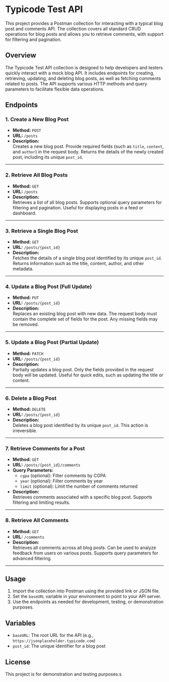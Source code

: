 # Typicode Test API

This project provides a Postman collection for interacting with a typical blog post and comments API. The collection covers all standard CRUD operations for blog posts and allows you to retrieve comments, with support for filtering and pagination.

## Overview

The Typicode Test API collection is designed to help developers and testers quickly interact with a mock blog API. It includes endpoints for creating, retrieving, updating, and deleting blog posts, as well as fetching comments related to posts. The API supports various HTTP methods and query parameters to facilitate flexible data operations.

## Endpoints

### 1. Create a New Blog Post

- **Method:** `POST`
- **URL:** `/posts`
- **Description:**  
  Creates a new blog post. Provide required fields (such as `title`, `content`, and `author`) in the request body. Returns the details of the newly created post, including its unique `post_id`.

---

### 2. Retrieve All Blog Posts

- **Method:** `GET`
- **URL:** `/posts`
- **Description:**  
  Retrieves a list of all blog posts. Supports optional query parameters for filtering and pagination. Useful for displaying posts in a feed or dashboard.

---

### 3. Retrieve a Single Blog Post

- **Method:** `GET`
- **URL:** `/posts/{post_id}`
- **Description:**  
  Fetches the details of a single blog post identified by its unique `post_id`. Returns information such as the title, content, author, and other metadata.

---

### 4. Update a Blog Post (Full Update)

- **Method:** `PUT`
- **URL:** `/posts/{post_id}`
- **Description:**  
  Replaces an existing blog post with new data. The request body must contain the complete set of fields for the post. Any missing fields may be removed.

---

### 5. Update a Blog Post (Partial Update)

- **Method:** `PATCH`
- **URL:** `/posts/{post_id}`
- **Description:**  
  Partially updates a blog post. Only the fields provided in the request body will be updated. Useful for quick edits, such as updating the title or content.

---

### 6. Delete a Blog Post

- **Method:** `DELETE`
- **URL:** `/posts/{post_id}`
- **Description:**  
  Deletes a blog post identified by its unique `post_id`. This action is irreversible.

---

### 7. Retrieve Comments for a Post

- **Method:** `GET`
- **URL:** `/posts/{post_id}/comments`
- **Query Parameters:**  
  - `cgpa` (optional): Filter comments by CGPA  
  - `year` (optional): Filter comments by year  
  - `limit` (optional): Limit the number of comments returned
- **Description:**  
  Retrieves comments associated with a specific blog post. Supports filtering and limiting results.

---

### 8. Retrieve All Comments

- **Method:** `GET`
- **URL:** `/comments`
- **Description:**  
  Retrieves all comments across all blog posts. Can be used to analyze feedback from users on various posts. Supports query parameters for advanced filtering.

---

## Usage

1. Import the collection into Postman using the provided link or JSON file.
2. Set the `baseURL` variable in your environment to point to your API server.
3. Use the endpoints as needed for development, testing, or demonstration purposes.

## Variables

- `baseURL`: The root URL for the API (e.g., `https://jsonplaceholder.typicode.com`)
- `post_id`: The unique identifier for a blog post

## License

This project is for demonstration and testing purposes.s
